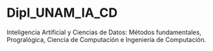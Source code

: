 # Dipl_UNAM_IA_CD
Inteligencia Artificial y Ciencias de Datos: Métodos fundamentales, Progralógica, Ciencia de Computación e Ingeniería de Computación.
